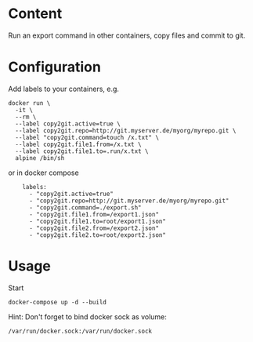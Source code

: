 # Content

Run an export command in other containers, copy files and commit to git.

# Configuration

Add labels to your containers, e.g.
```
docker run \ 
  -it \ 
  --rm \
  --label copy2git.active=true \
  --label copy2git.repo=http://git.myserver.de/myorg/myrepo.git \
  --label "copy2git.command=touch /x.txt" \
  --label copy2git.file1.from=/x.txt \
  --label copy2git.file1.to=.run/x.txt \
  alpine /bin/sh
```

or in docker compose
```
    labels:
      - "copy2git.active=true"
      - "copy2git.repo=http://git.myserver.de/myorg/myrepo.git"
      - "copy2git.command=./export.sh"
      - "copy2git.file1.from=/export1.json"
      - "copy2git.file1.to=root/export1.json"
      - "copy2git.file2.from=/export2.json"
      - "copy2git.file2.to=root/export2.json"
```

# Usage

Start
```
docker-compose up -d --build
```

Hint: Don't forget to bind docker sock as volume:
```
/var/run/docker.sock:/var/run/docker.sock
```